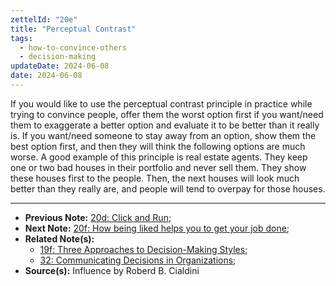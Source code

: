 ```yaml
---
zettelId: "20e"
title: "Perceptual Contrast"
tags:
  - how-to-convince-others
  - decision-making
updateDate: 2024-06-08
date: 2024-06-08
---
```


If you would like to use the perceptual contrast principle in practice while trying to convince people, offer them the worst option first if you want/need them to exaggerate a better option and evaluate it to be better than it really is. If you want/need someone to stay away from an option, show them the best option first, and then they will think the following options are much worse. A good example of this principle is real estate agents. They keep one or two bad houses in their portfolio and never sell them. They show these houses first to the people. Then, the next houses will look much better than they really are, and people will tend to overpay for those houses.

---

- **Previous Note:** [20d: Click and Run](/notes/20d/);
- **Next Note:** [20f: How being liked helps you to get your job done](/notes/20f/);
- **Related Note(s):**
  - [19f: Three Approaches to Decision-Making Styles](/notes/19f/);
  - [32: Communicating Decisions in Organizations](/notes/32/);
- **Source(s):** Influence by Roberd B. Cialdini
